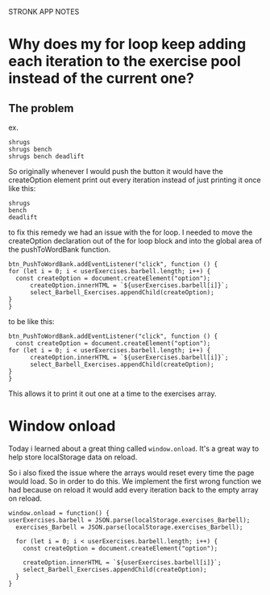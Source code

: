 STRONK APP NOTES

# Why does my for loop keep adding each iteration to the exercise pool instead of the current one?

## The problem

ex.

```
shrugs
shrugs bench
shrugs bench deadlift
```

So originally whenever I would push the button it would have the createOption element print out every iteration instead of just printing it once like this:

```
shrugs
bench
deadlift
```

to fix this remedy we had an issue with the for loop. I needed to move the createOption declaration out of the for loop block and into the global area of the pushToWordBank function.

```
btn_PushToWordBank.addEventListener("click", function () {
for (let i = 0; i < userExercises.barbell.length; i++) {
  const createOption = document.createElement("option");
      createOption.innerHTML = `${userExercises.barbell[i]}`;
      select_Barbell_Exercises.appendChild(createOption);
}
}
```

to be like this:

```
btn_PushToWordBank.addEventListener("click", function () {
  const createOption = document.createElement("option");
for (let i = 0; i < userExercises.barbell.length; i++) {
      createOption.innerHTML = `${userExercises.barbell[i]}`;
      select_Barbell_Exercises.appendChild(createOption);
}
}
```

This allows it to print it out one at a time to the exercises array.

# Window onload

Today i learned about a great thing called `window.onload`. It's a great way to help store localStorage data on reload.

So i also fixed the issue where the arrays would reset every time the page would load. So in order to do this. We implement the first wrong function we had because on reload it would add every iteration back to the empty array on reload.

```
window.onload = function() {
userExercises.barbell = JSON.parse(localStorage.exercises_Barbell);
  exercises_Barbell = JSON.parse(localStorage.exercises_Barbell);

  for (let i = 0; i < userExercises.barbell.length; i++) {
    const createOption = document.createElement("option");

    createOption.innerHTML = `${userExercises.barbell[i]}`;
    select_Barbell_Exercises.appendChild(createOption);
  }
}
```
